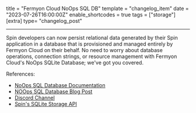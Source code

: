 title = "Fermyon Cloud NoOps SQL DB"
template = "changelog_item"
date = "2023-07-26T16:00:00Z"
enable_shortcodes = true
tags = ["storage"]
[extra]
type= "changelog_post"

---

Spin developers can now persist relational data generated by their Spin application in a database that is provisioned and managed entirely by Fermyon Cloud on their behalf. No need to worry about database operations, connection strings, or resource management with Fermyon Cloud's NoOps SQLite Database; we've got you covered.

<!-- break -->

References:

- [NoOps SQL Database Documentation](/cloud/noops-sql-db)
- [NOOps SQL Database Blog Post](https://www.fermyon.com/blog/announcing-noops-sql-db)
- [Discord Channel](https://www.fermyon.com/discord)
- [Spin's SQLite Storage API](/spin/sqlite-api-guide.md)
